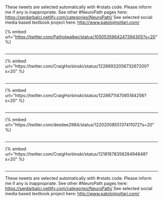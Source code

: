 

These tweets are selected automatically with #rstats code. Please inform me if any is inappropriate.
See other #NeuroPath pages here: https://serdarbalci.netlify.com/categories/NeuroPath/ 
See selected social media based textbook project here: http://www.patolojinotlari.com/

{% embed url="https://twitter.com/Patholwalker/status/1050535984247394305?s=20" %}<br>
<br>
<hr>
{% embed url="https://twitter.com/CraigHorbinski/status/1228693205673267200?s=20" %}<br>
<br>
<hr>
{% embed url="https://twitter.com/CraigHorbinski/status/1228671147065184256?s=20" %}<br>
<br>
<hr>
{% embed url="https://twitter.com/deedee2984/status/1220200855137411072?s=20" %}<br>
<br>
<hr>
{% embed url="https://twitter.com/CraigHorbinski/status/1218187835628494848?s=20" %}<br>
<br>
<hr>


These tweets are selected automatically with #rstats code. Please inform me if any is inappropriate.
See other #NeuroPath pages here: https://serdarbalci.netlify.com/categories/NeuroPath/ 
See selected social media based textbook project here: http://www.patolojinotlari.com/
